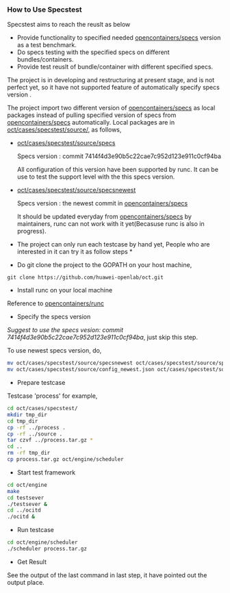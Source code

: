 ### How to Use Specstest   

Specstest aims to reach the reuslt as below
- Provide functionality to specified needed  [opencontainers/specs](https://github.com/opencontainers/specs)  version as a test benchmark.
- Do specs testing with the specified specs on different bundles/containers.
- Provide test reuslt of bundle/container with different specified specs.

The project is in developing and restructuring at present stage, and is not perfect yet,  so it have not supported feature of automatically specify specs version .      
 
 The project import two different version of  [opencontainers/specs](https://github.com/opencontainers/specs)
as local packages instead of pulling specified version of specs from  [opencontainers/specs](https://github.com/opencontainers/specs) automatically. Local packages are in [oct/cases/specstest/source/](./source/), as follows,
- [oct/cases/specstest/source/specs](./source/specs)      

   Specs version : commit 7414f4d3e90b5c22cae7c952d123e911c0cf94ba      

   All configuration of this version have been supported by runc. It can be use to test the support level with the this specs version.
- [oct/cases/specstest/source/specsnewest](./source/specsnewest)        

   Specs version : the newest commit in [opencontainers/specs](https://github.com/opencontainers/specs)


   It should be updated everyday from [opencontainers/specs](https://github.com/opencontainers/specs) by maintainers, runc can not work with it yet(Becasuse runc is also in progress).
            
* The project can only run each testcase by hand yet,  People who are interested in it can try it as follow steps *
- Do git clone the project to the GOPATH on your host machine,
``` 
git clone https://github.com/huawei-openlab/oct.git
```
- Install runc on your local machine    

Reference to [opencontainers/runc](https://github.com/opencontainers/runc)
-  Specify the specs version     

*Suggest to use the specs vesion: commit 7414f4d3e90b5c22cae7c952d123e911c0cf94ba*, just skip this step.       

To use newest specs version, do,
``` bash
mv oct/cases/specstest/source/specsnewest oct/cases/specstest/source/specs
mv oct/cases/specstest/source/config_newest.json oct/cases/specstest/source/config.json
```

- Prepare testcase   

Testcase 'process' for example,
``` bash
cd oct/cases/specstest/
mkdir tmp_dir
cd tmp_dir
cp -rf ../process .
cp -rf ../source .
tar czvf ../process.tar.gz *
cd ..
rm -rf tmp_dir
cp process.tar.gz oct/engine/scheduler
```

- Start test framework
``` bash
cd oct/engine
make
cd testsever
./testsever &
cd ../ocitd
./ocitd &
```
- Run testcase
``` bash
cd oct/engine/scheduler
./scheduler process.tar.gz
```
- Get Result     

See the output of the last command in last step, it have pointed out the output place.